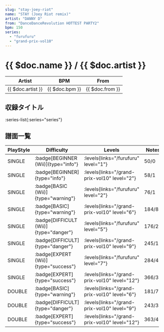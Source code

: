 ```yaml
---
slug: "stay-joey-riot"
name: "STAY (Joey Riot remix)"
artist: "DANNY D"
from: "DanceDanceRevolution HOTTEST PARTY2"
bpm: 150
series:
  - "furufuru"
  - "grand-prix-vol10"
---
```


# {{ $doc.name }} / {{ $doc.artist }}

|Artist|BPM|From|
|------|---|----|
|{{ $doc.artist }}|{{ $doc.bpm }}|{{ $doc.from }}|

## 収録タイトル

:series-list{:series="series"}

## 譜面一覧

|PlayStyle|Difficulty|Levels|Notes|Movie|
|---------|----------|------|-----|-----|
|SINGLE| :badge[BEGINNER (Wii)]{type="info"}| :levels{links="/furufuru" level="1"}|50/0||
|SINGLE| :badge[BEGINNER]{type="info"}| :levels{links="/grand-prix-vol10" level="2"}|58/1||
|SINGLE| :badge[BASIC (Wii)]{type="warning"}| :levels{links="/furufuru" level="2"}|76/1||
|SINGLE| :badge[BASIC]{type="warning"}| :levels{links="/grand-prix-vol10" level="6"}|184/8||
|SINGLE| :badge[DIFFICULT (Wii)]{type="danger"}| :levels{links="/furufuru" level="5"}|176/24||
|SINGLE| :badge[DIFFICULT]{type="danger"}| :levels{links="/grand-prix-vol10" level="9"}|245/11||
|SINGLE| :badge[EXPERT (Wii)]{type="success"}| :levels{links="/furufuru" level="7"}|284/4||
|SINGLE| :badge[EXPERT]{type="success"}| :levels{links="/grand-prix-vol10" level="12"}|366/3||
|DOUBLE| :badge[BASIC]{type="warning"}| :levels{links="/grand-prix-vol10" level="6"}|181/7||
|DOUBLE| :badge[DIFFICULT]{type="danger"}| :levels{links="/grand-prix-vol10" level="9"}|243/3||
|DOUBLE| :badge[EXPERT]{type="success"}| :levels{links="/grand-prix-vol10" level="12"}|363/4||
